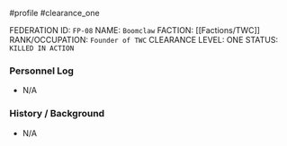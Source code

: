#profile #clearance_one 

FEDERATION ID: `FP-08`
NAME: `Boomclaw`
FACTION: [[Factions/TWC]]
RANK/OCCUPATION: `Founder of TWC`
CLEARANCE LEVEL: ONE
STATUS: `KILLED IN ACTION`

### Personnel Log
- N/A

### History / Background
- N/A
